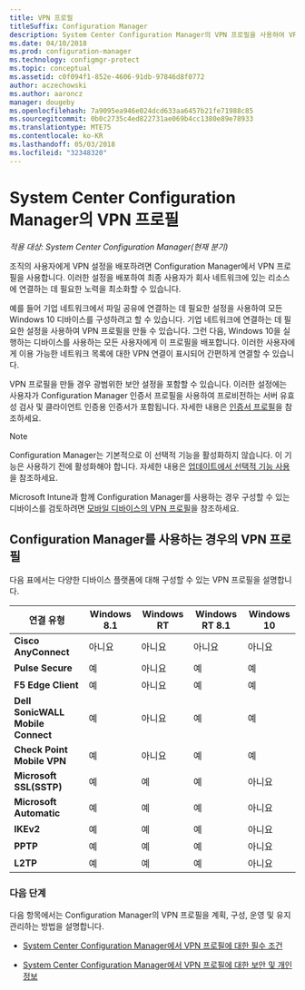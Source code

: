 ```yaml
---
title: VPN 프로필
titleSuffix: Configuration Manager
description: System Center Configuration Manager의 VPN 프로필을 사용하여 VPN 설정을 조직의 사용자에게 배포하는 방법을 알아봅니다.
ms.date: 04/10/2018
ms.prod: configuration-manager
ms.technology: configmgr-protect
ms.topic: conceptual
ms.assetid: c0f094f1-852e-4606-91db-97846d8f0772
author: aczechowski
ms.author: aaroncz
manager: dougeby
ms.openlocfilehash: 7a9095ea946e024dcd633aa6457b21fe71988c85
ms.sourcegitcommit: 0b0c2735c4ed822731ae069b4cc1380e89e78933
ms.translationtype: MTE75
ms.contentlocale: ko-KR
ms.lasthandoff: 05/03/2018
ms.locfileid: "32348320"
---
```

# <a name="vpn-profiles-in-system-center-configuration-manager"></a>System Center Configuration Manager의 VPN 프로필

*적용 대상: System Center Configuration Manager(현재 분기)*

<!--1283610-->
조직의 사용자에게 VPN 설정을 배포하려면 Configuration Manager에서 VPN 프로필을 사용합니다. 이러한 설정을 배포하여 최종 사용자가 회사 네트워크에 있는 리소스에 연결하는 데 필요한 노력을 최소화할 수 있습니다.  

 예를 들어 기업 네트워크에서 파일 공유에 연결하는 데 필요한 설정을 사용하여 모든 Windows 10 디바이스를 구성하려고 할 수 있습니다. 기업 네트워크에 연결하는 데 필요한 설정을 사용하여 VPN 프로필을 만들 수 있습니다. 그런 다음, Windows 10을 실행하는 디바이스를 사용하는 모든 사용자에게 이 프로필을 배포합니다. 이러한 사용자에게 이용 가능한 네트워크 목록에 대한 VPN 연결이 표시되어 간편하게 연결할 수 있습니다.  

 VPN 프로필을 만들 경우 광범위한 보안 설정을 포함할 수 있습니다. 이러한 설정에는 사용자가 Configuration Manager 인증서 프로필을 사용하여 프로비전하는 서버 유효성 검사 및 클라이언트 인증용 인증서가 포함됩니다. 자세한 내용은 [인증서 프로필](introduction-to-certificate-profiles.md)을 참조하세요.  

> [!Note]  
> Configuration Manager는 기본적으로 이 선택적 기능을 활성화하지 않습니다. 이 기능은 사용하기 전에 활성화해야 합니다. 자세한 내용은 [업데이트에서 선택적 기능 사용](/sccm/core/servers/manage/install-in-console-updates#bkmk_options)을 참조하세요.<!--505213-->  


 Microsoft Intune과 함께 Configuration Manager를 사용하는 경우 구성할 수 있는 디바이스를 검토하려면 [모바일 디바이스의 VPN 프로필](/sccm/mdm/deploy-use/create-vpn-profiles)을 참조하세요.  

## <a name="vpn-profiles-when-using-configuration-manager"></a>Configuration Manager를 사용하는 경우의 VPN 프로필  
 다음 표에서는 다양한 디바이스 플랫폼에 대해 구성할 수 있는 VPN 프로필을 설명합니다.  

|연결 유형|Windows 8.1|Windows RT|Windows RT 8.1|Windows 10|  
|---------------------|-----------------|----------------|--------------------|----------------|  
|**Cisco AnyConnect**|아니요|아니요|아니요|아니요|  
|**Pulse Secure**|예|아니요|예|예|  
|**F5 Edge Client**|예|아니요|예|예|  
|**Dell SonicWALL Mobile Connect**|예|아니요|예|예|  
|**Check Point Mobile VPN**|예|아니요|예|예|  
|**Microsoft SSL(SSTP)**|예|예|예|아니요|  
|**Microsoft Automatic**|예|예|예|아니요|  
|**IKEv2**|예|예|예|아니요|  
|**PPTP**|예|예|예|아니요|  
|**L2TP**|예|예|예|아니요|  

### <a name="next-steps"></a>다음 단계  
 다음 항목에서는 Configuration Manager의 VPN 프로필을 계획, 구성, 운영 및 유지 관리하는 방법을 설명합니다.  

-   [System Center Configuration Manager에서 VPN 프로필에 대한 필수 조건](../plan-design/prerequisites-for-wifi-vpn-profiles.md)  

-   [System Center Configuration Manager에서 VPN 프로필에 대한 보안 및 개인 정보](../plan-design/security-and-privacy-for-wifi-vpn-profiles.md)
